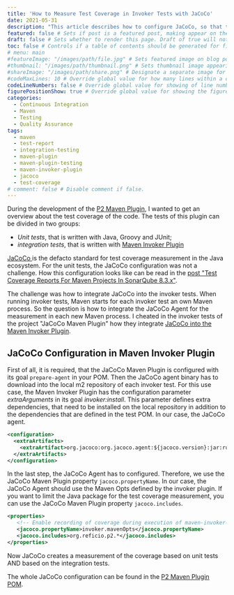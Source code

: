 ```yaml
---
title: 'How to Measure Test Coverage in Invoker Tests with JaCoCo'
date: 2021-05-31
description: "This article describes how to configure JaCoCo, so that the test coverage can be measured in invoker tests." # Description used for search engine.
featured: false # Sets if post is a featured post, making appear on the home page side bar.
draft: false # Sets whether to render this page. Draft of true will not be rendered.
toc: false # Controls if a table of contents should be generated for first-level links automatically.
# menu: main
#featureImage: "/images/path/file.jpg" # Sets featured image on blog post.
#thumbnail: "/images/path/thumbnail.png" # Sets thumbnail image appearing inside card on homepage.
#shareImage: "/images/path/share.png" # Designate a separate image for social media sharing.
#codeMaxLines: 10 # Override global value for how many lines within a code block before auto-collapsing.
codeLineNumbers: false # Override global value for showing of line numbers within code block.
figurePositionShow: true # Override global value for showing the figure label.
categories:
  - Continuous Integration
  - Maven
  - Testing
  - Quality Assurance
tags:
  - maven
  - test-report
  - integration-testing
  - maven-plugin
  - maven-plugin-testing
  - maven-invoker-plugin
  - jacoco
  - test-coverage
# comment: false # Disable comment if false.
---
```


During the development of the [P2 Maven Plugin](https://github.com/reficio/p2-maven-plugin), I wanted to get an overview about the test coverage of the code.
The tests of this plugin can be divided in two groups:
- *Unit tests*, that is written with Java, Groovy and JUnit;
- *integration tests*, that is written with [Maven Invoker Plugin](https://maven.apache.org/plugins/maven-invoker-plugin/index.html)

[JaCoCo ](https://www.jacoco.org/jacoco/) is the defacto standard for test coverage measurement in the Java ecosystem.
For the unit tests, the JaCoCo  configuration was not a challenge.
How this configuration looks like can be read in the [post "Test Coverage Reports For Maven Projects In SonarQube 8.3.x"](/2020/06/10/test-coverage-reports-for-maven-projects-in-sonarqube-8-3-x).

The challenge was how to integrate JaCoCo into the invoker tests.
When running invoker tests, Maven starts for each invoker test an own Maven process.
So the question is how to integrate the JaCoCo Agent for the measurement in each new Maven process.
I cheated in the invoker tests of the project "JaCoCo Maven Plugin" how they integrate [JaCoCo into the Maven Invoker Plugin](https://github.com/jacoco/jacoco/blob/ec70eb541073805299c96f94c6d37d3778e8e4c8/jacoco-maven-plugin.test/pom.xml#L56).

## JaCoCo Configuration in Maven Invoker Plugin

First of all, it is required, that the JaCoCo Maven Plugin is configured with its goal `prepare-agent` in your POM.
Then the JaCoCo agent binary has to download into the local m2 repository of each invoker test.
For this use case, the Maven Invoker Plugin has the configuration parameter *extraArguments* in its goal *invoker:install*.
This parameter defines extra dependencies, that need to be installed on the local repository in addition to the dependencies that are defined in the test POM.
In our case, the JaCoCo agent.

```xml
<configuration>
  <extraArtifacts>
    <extraArtifact>org.jacoco:org.jacoco.agent:${jacoco.version}:jar:runtime</extraArtifact>
  </extraArtifacts>
</configuration>
```

In the last step, the JaCoCo Agent has to configured. Therefore, we use the JaCoCo Maven Plugin property `jacoco.propertyName`.
In our case, the JaCoCo Agent should use the Maven Opts defined by the invoker plugin.
If you want to limit the Java package for the test coverage measurement, you can use the JaCoCo Maven Plugin property `jacoco.includes`.

```xml
<properties>
   <!-- Enable recording of coverage during execution of maven-invoker-plugin -->
   <jacoco.propertyName>invoker.mavenOpts</jacoco.propertyName>
   <jacoco.includes>org.reficio.p2.*</jacoco.includes>
</properties>
```

Now JaCoCo creates a measurement of the coverage based on unit tests AND based on the integration tests.

The whole JaCoCo configuration can be found in the [P2 Maven Plugin POM](https://github.com/reficio/p2-maven-plugin/blob/master/pom.xml).
